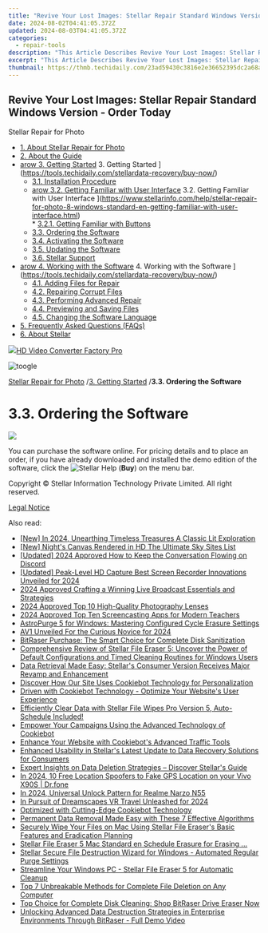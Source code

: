```yaml
---
title: "Revive Your Lost Images: Stellar Repair Standard Windows Version - Order Today!"
date: 2024-08-02T04:41:05.372Z
updated: 2024-08-03T04:41:05.372Z
categories:
  - repair-tools
description: "This Article Describes Revive Your Lost Images: Stellar Repair Standard Windows Version - Order Today!"
excerpt: "This Article Describes Revive Your Lost Images: Stellar Repair Standard Windows Version - Order Today!"
thumbnail: https://thmb.techidaily.com/23ad59430c3816e2e36652395dc2a68a894960015b3592df3123a75b3262e184.jpg
---
```


## Revive Your Lost Images: Stellar Repair Standard Windows Version - Order Today

Stellar Repair for Photo

* [1. About Stellar Repair for Photo](https://tools.techidaily.com/stellardata-recovery/buy-now/)
* [2. About the Guide](https://tools.techidaily.com/stellardata-recovery/buy-now/)
* [arow 3. Getting Started](https://www.stellarinfo.com/help/public/frontEnd/onlinehelp/images/arow.png) 3\. Getting Started ](https://tools.techidaily.com/stellardata-recovery/buy-now/)  
  * [3.1. Installation Procedure](https://tools.techidaily.com/stellardata-recovery/buy-now/)  
  * [arow 3.2. Getting Familiar with User Interface](https://www.stellarinfo.com/help/public/frontEnd/onlinehelp/images/arow.png) 3.2\. Getting Familiar with User Interface ](https://www.stellarinfo.com/help/stellar-repair-for-photo-8-windows-standard-en-getting-familiar-with-user-interface.html)  
         * [3.2.1. Getting Familiar with Buttons](https://tools.techidaily.com/stellardata-recovery/buy-now/)  
  * [3.3. Ordering the Software](https://tools.techidaily.com/stellardata-recovery/buy-now/)  
  * [3.4. Activating the Software](https://tools.techidaily.com/stellardata-recovery/buy-now/)  
  * [3.5. Updating the Software](https://tools.techidaily.com/stellardata-recovery/buy-now/)  
  * [3.6. Stellar Support](https://tools.techidaily.com/stellardata-recovery/buy-now/)
* [arow 4. Working with the Software](https://www.stellarinfo.com/help/public/frontEnd/onlinehelp/images/arow.png) 4\. Working with the Software ](https://tools.techidaily.com/stellardata-recovery/buy-now/)  
  * [4.1. Adding Files for Repair](https://tools.techidaily.com/stellardata-recovery/buy-now/)  
  * [4.2. Repairing Corrupt Files](https://tools.techidaily.com/stellardata-recovery/buy-now/)  
  * [4.3. Performing Advanced Repair](https://tools.techidaily.com/stellardata-recovery/buy-now/)  
  * [4.4. Previewing and Saving Files](https://tools.techidaily.com/stellardata-recovery/buy-now/)  
  * [4.5. Changing the Software Language](https://tools.techidaily.com/stellardata-recovery/buy-now/)
* [5. Frequently Asked Questions (FAQs)](https://www.stellarinfo.com/help/stellar-repair-for-photo-8-windows-standard-en-frequently-asked-questions-faqs-.html)
* [6. About Stellar](https://tools.techidaily.com/stellardata-recovery/buy-now/)

<!-- affiliate ads begin -->
<a href="https://secure.2checkout.com/order/checkout.php?PRODS=4537546&QTY=1&AFFILIATE=108875&CART=1"><img src="https://secure.avangate.com/images/merchant/4b0a0290ad7df100b77e86839989a75e/products/7_copy_2_2_hdpro.png" border="0">HD Video Converter Factory Pro</a>
<!-- affiliate ads end -->
![toogle](https://www.stellarinfo.com/help/public/frontEnd/onlinehelp/images/toogle.png)

[Stellar Repair for Photo](https://tools.techidaily.com/stellardata-recovery/buy-now/) /[3. Getting Started](https://tools.techidaily.com/stellardata-recovery/buy-now/) /**3.3\. Ordering the Software**

# **3.3\. Ordering the Software**

<!-- affiliate ads begin -->
<a href="https://secure.2checkout.com/order/checkout.php?PRODS=45152835&QTY=1&AFFILIATE=108875&CART=1"><img src="https://download.terabyteunlimited.com/banners/ad_800x450_d.jpg" border="0"></a>
<!-- affiliate ads end -->
 You can purchase the software online. For pricing details and to place an order, if you have already downloaded and installed the demo edition of the software, click the ![Stellar Help](https://www.stellarinfo.com/help/public/onlinehelp_img/stellar-repair-for-photo-8-windows-standard-en/ordering-the-software/2.png)  (**Buy**) on the menu bar.

 Copyright © Stellar Information Technology Private Limited. All right reserved.

[Legal Notice](https://tools.techidaily.com/stellardata-recovery/buy-now/)

<ins class="adsbygoogle"
     style="display:block"
     data-ad-format="autorelaxed"
     data-ad-client="ca-pub-7571918770474297"
     data-ad-slot="1223367746"></ins>



<ins class="adsbygoogle"
     style="display:block"
     data-ad-client="ca-pub-7571918770474297"
     data-ad-slot="8358498916"
     data-ad-format="auto"
     data-full-width-responsive="true"></ins>

<span class="atpl-alsoreadstyle">Also read:</span>
<div><ul>
<li><a href="https://instagram-video-recordings.techidaily.com/new-in-2024-unearthing-timeless-treasures-a-classic-lit-exploration/"><u>[New] In 2024, Unearthing Timeless Treasures  A Classic Lit Exploration</u></a></li>
<li><a href="https://fox-boxes.techidaily.com/new-nights-canvas-rendered-in-hd-the-ultimate-sky-sites-list/"><u>[New] Night's Canvas Rendered in HD  The Ultimate Sky Sites List</u></a></li>
<li><a href="https://discord-videos.techidaily.com/updated-2024-approved-how-to-keep-the-conversation-flowing-on-discord/"><u>[Updated] 2024 Approved  How to Keep the Conversation Flowing on Discord</u></a></li>
<li><a href="https://screen-mirroring-recording.techidaily.com/updated-peak-level-hd-capture-best-screen-recorder-innovations-unveiled-for-2024/"><u>[Updated] Peak-Level HD Capture  Best Screen Recorder Innovations Unveiled for 2024</u></a></li>
<li><a href="https://fox-glue.techidaily.com/2024-approved-crafting-a-winning-live-broadcast-essentials-and-strategies/"><u>2024 Approved  Crafting a Winning Live Broadcast  Essentials and Strategies</u></a></li>
<li><a href="https://fox-friendly.techidaily.com/2024-approved-top-10-high-quality-photography-lenses/"><u>2024 Approved  Top 10 High-Quality Photography Lenses</u></a></li>
<li><a href="https://video-screen-grab.techidaily.com/2024-approved-top-ten-screencasting-apps-for-modern-teachers/"><u>2024 Approved  Top Ten Screencasting Apps for Modern Teachers</u></a></li>
<li><a href="https://data-safeguard.techidaily.com/astropurge-5-for-windows-mastering-configured-cycle-erasure-settings/"><u>AstroPurge 5 for Windows: Mastering Configured Cycle Erasure Settings</u></a></li>
<li><a href="https://fox-hovers.techidaily.com/av1-unveiled-for-the-curious-novice-for-2024/"><u>AV1 Unveiled  For the Curious Novice for 2024</u></a></li>
<li><a href="https://data-safeguard.techidaily.com/bitraser-purchase-the-smart-choice-for-complete-disk-sanitization/"><u>BitRaser Purchase: The Smart Choice for Complete Disk Sanitization</u></a></li>
<li><a href="https://data-safeguard.techidaily.com/comprehensive-review-of-stellar-file-eraser-5-uncover-the-power-of-default-configurations-and-timed-cleaning-routines-for-windows-users/"><u>Comprehensive Review of Stellar File Eraser 5: Uncover the Power of Default Configurations and Timed Cleaning Routines for Windows Users</u></a></li>
<li><a href="https://data-safeguard.techidaily.com/data-retrieval-made-easy-stellars-consumer-version-receives-major-revamp-and-enhancement/"><u>Data Retrieval Made Easy: Stellar's Consumer Version Receives Major Revamp and Enhancement</u></a></li>
<li><a href="https://data-safeguard.techidaily.com/discover-how-our-site-uses-cookiebot-technology-for-personalization/"><u>Discover How Our Site Uses Cookiebot Technology for Personalization</u></a></li>
<li><a href="https://data-safeguard.techidaily.com/driven-with-cookiebot-technology-optimize-your-websites-user-experience/"><u>Driven with Cookiebot Technology - Optimize Your Website's User Experience</u></a></li>
<li><a href="https://data-safeguard.techidaily.com/1721202582622-efficiently-clear-data-with-stellar-file-wipes-pro-version-5-auto-schedule-included/"><u>Efficiently Clear Data with Stellar File Wipes Pro Version 5, Auto-Schedule Included!</u></a></li>
<li><a href="https://data-safeguard.techidaily.com/empower-your-campaigns-using-the-advanced-technology-of-cookiebot/"><u>Empower Your Campaigns Using the Advanced Technology of Cookiebot</u></a></li>
<li><a href="https://data-safeguard.techidaily.com/enhance-your-website-with-cookiebots-advanced-traffic-tools/"><u>Enhance Your Website with Cookiebot's Advanced Traffic Tools</u></a></li>
<li><a href="https://data-safeguard.techidaily.com/enhanced-usability-in-stellars-latest-update-to-data-recovery-solutions-for-consumers/"><u>Enhanced Usability in Stellar's Latest Update to Data Recovery Solutions for Consumers</u></a></li>
<li><a href="https://data-safeguard.techidaily.com/expert-insights-on-data-deletion-strategies-discover-stellars-guide/"><u>Expert Insights on Data Deletion Strategies – Discover Stellar's Guide</u></a></li>
<li><a href="https://android-location.techidaily.com/in-2024-10-free-location-spoofers-to-fake-gps-location-on-your-vivo-x90s-drfone-by-drfone-virtual/"><u>In 2024, 10 Free Location Spoofers to Fake GPS Location on your Vivo X90S | Dr.fone</u></a></li>
<li><a href="https://easy-unlock-android.techidaily.com/in-2024-universal-unlock-pattern-for-realme-narzo-n55-by-drfone-android/"><u>In 2024, Universal Unlock Pattern for Realme Narzo N55</u></a></li>
<li><a href="https://some-knowledge.techidaily.com/in-pursuit-of-dreamscapes-vr-travel-unleashed-for-2024/"><u>In Pursuit of Dreamscapes  VR Travel Unleashed for 2024</u></a></li>
<li><a href="https://data-safeguard.techidaily.com/optimized-with-cutting-edge-cookiebot-technology/"><u>Optimized with Cutting-Edge Cookiebot Technology</u></a></li>
<li><a href="https://data-safeguard.techidaily.com/permanent-data-removal-made-easy-with-these-7-effective-algorithms/"><u>Permanent Data Removal Made Easy with These 7 Effective Algorithms</u></a></li>
<li><a href="https://data-safeguard.techidaily.com/securely-wipe-your-files-on-mac-using-stellar-file-erasers-basic-features-and-eradication-planning/"><u>Securely Wipe Your Files on Mac Using Stellar File Eraser's Basic Features and Eradication Planning</u></a></li>
<li><a href="https://data-safeguard.techidaily.com/1721202685099-stellar-file-eraser-5-mac-standard-en-schedule-erasure-for-erasing/"><u>Stellar File Eraser 5 Mac Standard en Schedule Erasure for Erasing ...</u></a></li>
<li><a href="https://data-safeguard.techidaily.com/1721202719515-stellar-secure-file-destruction-wizard-for-windows-automated-regular-purge-settings/"><u>Stellar Secure File Destruction Wizard for Windows - Automated Regular Purge Settings</u></a></li>
<li><a href="https://data-safeguard.techidaily.com/streamline-your-windows-pc-stellar-file-eraser-5-for-automatic-cleanup/"><u>Streamline Your Windows PC - Stellar File Eraser 5 for Automatic Cleanup</u></a></li>
<li><a href="https://data-safeguard.techidaily.com/top-7-unbreakable-methods-for-complete-file-deletion-on-any-computer/"><u>Top 7 Unbreakable Methods for Complete File Deletion on Any Computer</u></a></li>
<li><a href="https://data-safeguard.techidaily.com/top-choice-for-complete-disk-cleaning-shop-bitraser-drive-eraser-now/"><u>Top Choice for Complete Disk Cleaning: Shop BitRaser Drive Eraser Now</u></a></li>
<li><a href="https://data-safeguard.techidaily.com/unlocking-advanced-data-destruction-strategies-in-enterprise-environments-through-bitraser-full-demo-video/"><u>Unlocking Advanced Data Destruction Strategies in Enterprise Environments Through BitRaser - Full Demo Video</u></a></li>
</ul></div>
